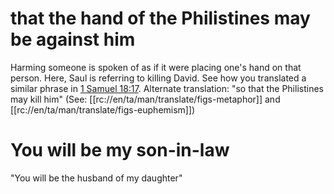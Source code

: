 # that the hand of the Philistines may be against him

Harming someone is spoken of as if it were placing one's hand on that person. Here, Saul is referring to killing David. See how you translated a similar phrase in [1 Samuel 18:17](../18/17.md). Alternate translation: "so that the Philistines may kill him" (See: [[rc://en/ta/man/translate/figs-metaphor]] and [[rc://en/ta/man/translate/figs-euphemism]])

# You will be my son-in-law

"You will be the husband of my daughter"


